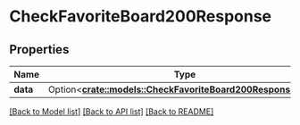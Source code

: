 # CheckFavoriteBoard200Response

## Properties

Name | Type | Description | Notes
------------ | ------------- | ------------- | -------------
**data** | Option<[**crate::models::CheckFavoriteBoard200ResponseData**](checkFavoriteBoard_200_response_data.md)> |  | [optional]

[[Back to Model list]](../README.md#documentation-for-models) [[Back to API list]](../README.md#documentation-for-api-endpoints) [[Back to README]](../README.md)


